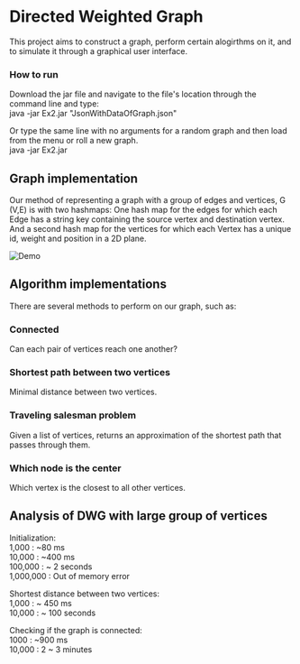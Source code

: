 # Directed Weighted Graph
This project aims to construct a graph, perform certain alogirthms on it, and to simulate it through a graphical user interface.

### How to run
Download the jar file and navigate to the file's location through the command line and type: <br />
java -jar Ex2.jar "JsonWithDataOfGraph.json" <br />

Or type the same line with no arguments for a random graph and then load from the menu or roll a new graph. <br />
java -jar Ex2.jar

## Graph implementation
Our method of representing a graph with a group of edges and vertices, G (V,E) is with two hashmaps:
One hash map for the edges for which each Edge has a string key containing the source vertex and destination vertex.
And a second hash map for the vertices for which each Vertex has a unique id, weight and position in a 2D plane.

![Demo](https://github.com/bfwontcodewithme/Ex2_OOP/blob/main/Psuedo-3d%20graph%20simulation_2.gif)

## Algorithm implementations
There are several methods to perform on our graph, such as:
### Connected
Can each pair of vertices reach one another?
### Shortest path between two vertices
Minimal distance between two vertices.
### Traveling salesman problem
Given a list of vertices, returns an approximation of the shortest path that passes through them.
### Which node is the center
Which vertex is the closest to all other vertices.

## Analysis of DWG with large group of vertices
Initialization:  <br />
1,000 : ~80 ms <br />
10,000 : ~400 ms <br />
100,000 : ~ 2 seconds <br />
1,000,000 : Out of memory error <br />

Shortest distance between two vertices: <br />
1,000 : ~ 450 ms  <br />
10,000 :  ~ 100 seconds <br />

Checking if the graph is connected:  <br />
1000 : ~900 ms <br />
10,000 :  2 ~ 3 minutes <br />


